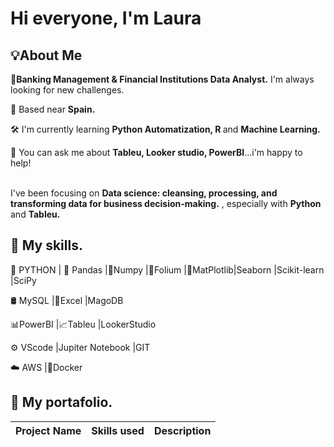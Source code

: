 # Hi everyone, I'm Laura
## 💡About Me
<b>🏦Banking Management & Financial Institutions Data Analyst.</b> I'm always looking for new challenges.<br>

📍 Based near <b>Spain.</b></li>

🛠️ I'm currently learning <b>Python Automatization, R </b> and <b>Machine Learning.</b></li>

💬 You can ask me about <b>Tableu, Looker studio, PowerBI</b>...i'm happy to help!</li>
    
  </ul>

<br>I've been focusing on <b>Data science: cleansing, processing, and transforming data for business decision-making.</b> , especially with <b>Python</b> and <b>Tableu.</b></p>
<pr>
## 🦾 My skills.
🐍 PYTHON | 🐼 Pandas |🧮Numpy |🌿Folium |📶MatPlotlib|Seaborn |Scikit-learn |SciPy

🛢 MySQL |📗Excel |MagoDB 

📊PowerBI |📈Tableu |LookerStudio

⚙️ VScode |Jupiter Notebook |GIT

☁️ AWS |🐋Docker
<pr>
## 🚀 My portafolio.
<table>
  <thead>
    <tr>
      <th>Project Name</th>
      <th>Skills used</th>
      <th>Description</th>
    </tr>
  </thead>
  <tbody>

 
   

